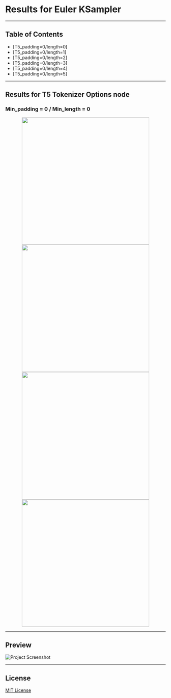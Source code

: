 <!--- use these arrows for adding comments or commenting out stuff --->
 # **Results for Euler KSampler**  

<!---## Introduction --->
---

## Table of Contents
- [T5_padding=0/length=0]
- [T5_padding=0/length=1]
- [T5_padding=0/length=2]
- [T5_padding=0/length=3]
- [T5_padding=0/length=4]
- [T5_padding=0/length=5]
---

## Results for T5 Tokenizer Options node
### Min_padding = 0 / Min_length  = 0
<p align="center">
  <img src="https://github.com/Psylenceo/Chroma-Ai-v32-XY-Plots/blob/main/Euler_Results/0.0/T5_0.0__00001_.png" width="400">
  <img src="https://github.com/Psylenceo/Chroma-Ai-v32-XY-Plots/blob/main/0.0/Euler_Results/T5_0.0__00002_.png" width="400">
  <img src="https://github.com/Psylenceo/Chroma-Ai-v32-XY-Plots/blob/main/0.0/Euler_Results/T5_0.0__00003_.png" width="400">
  <img src="https://github.com/Psylenceo/Chroma-Ai-v32-XY-Plots/blob/main/0.0/Euler_Results/T5_0.0__00004_.png" width="400">
</p>

---

## Preview
![Project Screenshot](./assets/project-image.png)

---

## License
[MIT License](./LICENSE)
